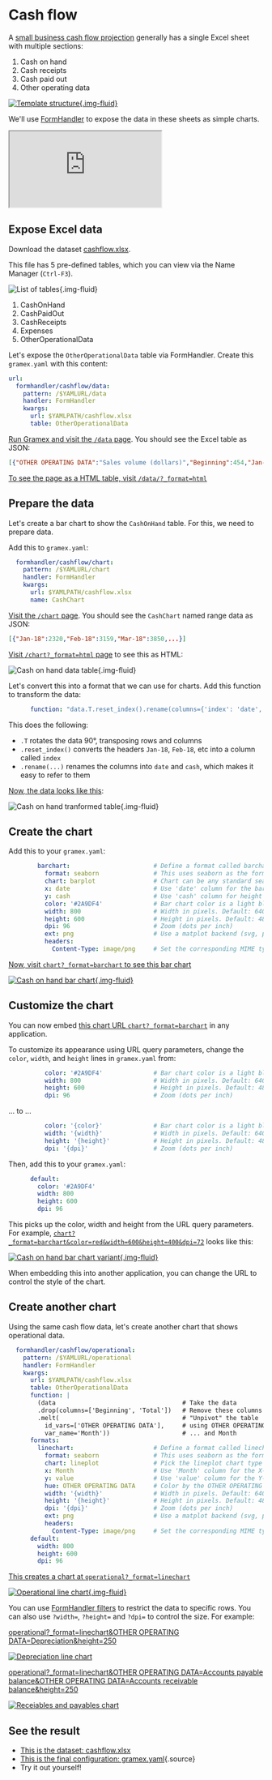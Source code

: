 # Cash flow

A [small business cash flow projection](https://templates.office.com/en-in/small-business-cash-flow-projection-tm16410107)
generally has a single Excel sheet with multiple sections:

1. Cash on hand
2. Cash receipts
3. Cash paid out
4. Other operating data

[![Template structure](template-structure.png){.img-fluid}](cashflow.xlsx)

We'll use [FormHandler](../) to expose the data in these sheets as simple charts.

<div class="ratio ratio-16x9">
  <iframe src="https://www.youtube.com/embed/R07qHe5dUa8" allowfullscreen></iframe>
</div>

## Expose Excel data

Download the dataset [cashflow.xlsx](cashflow.xlsx).

This file has 5 pre-defined tables, which you can view via the Name Manager (`Ctrl-F3`).

![List of tables](name-manager.png){.img-fluid}

1. CashOnHand
2. CashPaidOut
3. CashReceipts
4. Expenses
5. OtherOperationalData

Let's expose the `OtherOperationalData` table via FormHandler. Create this `gramex.yaml` with this content:

```yaml
url:
  formhandler/cashflow/data:
    pattern: /$YAMLURL/data
    handler: FormHandler
    kwargs:
      url: $YAMLPATH/cashflow.xlsx
      table: OtherOperationalData
```

[Run Gramex and visit the `/data` page](data). You should see the Excel table as JSON:

```json
[{"OTHER OPERATING DATA":"Sales volume (dollars)","Beginning":454,"Jan-18":440.461,...}]
```

[To see the page as a HTML table, visit `/data/?_format=html`](data?_format=html)

## Prepare the data

Let's create a bar chart to show the `CashOnHand` table. For this, we need to prepare data.

Add this to `gramex.yaml`:

```yaml
  formhandler/cashflow/chart:
    pattern: /$YAMLURL/chart
    handler: FormHandler
    kwargs:
      url: $YAMLPATH/cashflow.xlsx
      name: CashChart
```

[Visit the `/chart` page](chart1). You should see the `CashChart` named range data as JSON:

```json
[{"Jan-18":2320,"Feb-18":3159,"Mar-18":3850,...}]
```

[Visit `/chart?_format=html` page](chart1?_format=html) to see this as HTML:

![Cash on hand data table](cashonhand-data.png){.img-fluid}

Let's convert this into a format that we can use for charts. Add this function to transform the data:

```yaml
      function: "data.T.reset_index().rename(columns={'index': 'date', 0: 'cash'})"
```

This does the following:

- `.T` rotates the data 90°, transposing rows and columns
- `.reset_index()` converts the headers `Jan-18`, `Feb-18`, etc into a column called `index`
- `.rename(...)` renames the columns into `date` and `cash`, which makes it easy to refer to them

[Now, the data looks like this](chart?_format=html):

![Cash on hand tranformed table](cashonhand-transformed.png){.img-fluid}

## Create the chart

Add this to your `gramex.yaml`:

```yaml
        barchart:                       # Define a format called barchart
          format: seaborn               # This uses seaborn as the format
          chart: barplot                # Chart can be any standard seaborn chart
          x: date                       # Use 'date' column for the bars
          y: cash                       # Use 'cash' column for height of the bars
          color: '#2A9DF4'              # Bar chart color is a light blue
          width: 800                    # Width in pixels. Default: 640
          height: 600                   # Height in pixels. Default: 480
          dpi: 96                       # Zoom (dots per inch)
          ext: png                      # Use a matplot backend (svg, pdf, png)
          headers:
            Content-Type: image/png     # Set the corresponding MIME type
```

[Now, visit `chart?_format=barchart` to see this bar chart](chart?_format=barchart)

[![Cash on hand bar chart](chart.png){.img-fluid}](chart?_format=barchart)

## Customize the chart

You can now embed [this chart URL `chart?_format=barchart`](chart?_format=barchart) in any application.

To customize its appearance using URL query parameters, change the `color`, `width`, and `height` lines in `gramex.yaml` from:

```yaml
          color: '#2A9DF4'              # Bar chart color is a light blue
          width: 800                    # Width in pixels. Default: 640
          height: 600                   # Height in pixels. Default: 480
          dpi: 96                       # Zoom (dots per inch)
```

... to ...

```yaml
          color: '{color}'              # Bar chart color is a light blue
          width: '{width}'              # Width in pixels. Default: 640
          height: '{height}'            # Height in pixels. Default: 480
          dpi: '{dpi}'                  # Zoom (dots per inch)
```

Then, add this to your `gramex.yaml`:

```yaml
      default:
        color: '#2A9DF4'
        width: 800
        height: 600
        dpi: 96
```

This picks up the color, width and height from the URL query parameters. For example, [`chart?_format=barchart&color=red&width=600&height=400&dpi=72`](chart?_format=barchart&color=red&width=600&height=400&dpi=72) looks like this:

[![Cash on hand bar chart variant](chart2.png){.img-fluid}](chart?_format=barchart&color=red&width=600&height=400&dpi=72)

When embedding this into another application, you can change the URL to control the style of the chart.

## Create another chart

Using the same cash flow data, let's create another chart that shows operational data.

```yaml
  formhandler/cashflow/operational:
    pattern: /$YAMLURL/operational
    handler: FormHandler
    kwargs:
      url: $YAMLPATH/cashflow.xlsx
      table: OtherOperationalData
      function: |
        (data                                   # Take the data
        .drop(columns=['Beginning', 'Total'])   # Remove these columns
        .melt(                                  # "Unpivot" the table
          id_vars=['OTHER OPERATING DATA'],     # using OTHER OPERATING DATA
          var_name='Month'))                    # ... and Month
      formats:
        linechart:                      # Define a format called linechart
          format: seaborn               # This uses seaborn as the format
          chart: lineplot               # Pick the lineplot chart type
          x: Month                      # Use 'Month' column for the X-axis
          y: value                      # Use 'value' column for the Y-axis
          hue: OTHER OPERATING DATA     # Color by the OTHER OPERATING DATA col
          width: '{width}'              # Width in pixels. Default: 640
          height: '{height}'            # Height in pixels. Default: 480
          dpi: '{dpi}'                  # Zoom (dots per inch)
          ext: png                      # Use a matplot backend (svg, pdf, png)
          headers:
            Content-Type: image/png     # Set the corresponding MIME type
      default:
        width: 800
        height: 600
        dpi: 96
```

[This creates a chart at `operational?_format=linechart`](operational?_format=linechart)

[![Operational line chart](operational.png){.img-fluid}](operational?_format=linechart)

You can use [FormHandler filters](../#formhandler-filters) to restrict the data to specific rows. You can also use `?width=`, `?height=` and `?dpi=` to control the size. For example:

[operational?_format=linechart&OTHER OPERATING DATA=Depreciation&height=250](operational?_format=linechart&OTHER%20OPERATING%20DATA=Depreciation&height=250)

[![Depreciation line chart](operational1.png)](operational?_format=linechart&OTHER%20OPERATING%20DATA=Depreciation&height=250)

[operational?_format=linechart&OTHER OPERATING DATA=Accounts payable balance&OTHER OPERATING DATA=Accounts receivable balance&height=250](operational?_format=linechart&OTHER%20OPERATING%20DATA=Accounts%20payable%20balance&OTHER%20OPERATING%20DATA=Accounts%20receivable%20balance&height=250)

[![Receiables and payables chart](operational2.png)](operational?_format=linechart&OTHER%20OPERATING%20DATA=Accounts%20payable%20balance&OTHER%20OPERATING%20DATA=Accounts%20receivable%20balance&height=250)

## See the result

- [This is the dataset: cashflow.xlsx](cashflow.xlsx)
- [This is the final configuration: gramex.yaml](gramex.yaml.source){.source}
- Try it out yourself!
